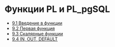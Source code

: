 # Функции PL и PL_pgSQL

- [9.1 Введение в функции](./9.1%20Introduction%20into%20functions)
- [9.2 Первая функция](./9.2%20First%20function)
- [9.3 Скалярные функции](./9.3%20Scalar%20functions)
- [9.4 IN, OUT, DEFAULT](./9.4%20IN,%20OUT,%20DEFAULT)
